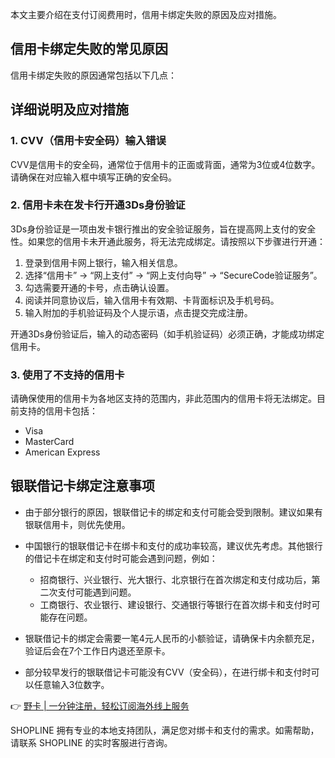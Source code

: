 本文主要介绍在支付订阅费用时，信用卡绑定失败的原因及应对措施。

## 信用卡绑定失败的常见原因

信用卡绑定失败的原因通常包括以下几点：

## 详细说明及应对措施

### 1. CVV（信用卡安全码）输入错误

CVV是信用卡的安全码，通常位于信用卡的正面或背面，通常为3位或4位数字。请确保在对应输入框中填写正确的安全码。

### 2. 信用卡未在发卡行开通3Ds身份验证

3Ds身份验证是一项由发卡银行推出的安全验证服务，旨在提高网上支付的安全性。如果您的信用卡未开通此服务，将无法完成绑定。请按照以下步骤进行开通：

1. 登录到信用卡网上银行，输入相关信息。
2. 选择“信用卡” → “网上支付” → “网上支付向导” → “SecureCode验证服务”。
3. 勾选需要开通的卡号，点击确认设置。
4. 阅读并同意协议后，输入信用卡有效期、卡背面标识及手机号码。
5. 输入附加的手机验证码及个人提示语，点击提交完成注册。

开通3Ds身份验证后，输入的动态密码（如手机验证码）必须正确，才能成功绑定信用卡。

### 3. 使用了不支持的信用卡

请确保使用的信用卡为各地区支持的范围内，非此范围内的信用卡将无法绑定。目前支持的信用卡包括：
- Visa
- MasterCard
- American Express

## 银联借记卡绑定注意事项

- 由于部分银行的原因，银联借记卡的绑定和支付可能会受到限制。建议如果有银联信用卡，则优先使用。
- 中国银行的银联借记卡在绑卡和支付的成功率较高，建议优先考虑。其他银行的借记卡在绑定和支付时可能会遇到问题，例如：
  - 招商银行、兴业银行、光大银行、北京银行在首次绑定和支付成功后，第二次支付可能遇到问题。
  - 工商银行、农业银行、建设银行、交通银行等银行在首次绑卡和支付时可能存在问题。

- 银联借记卡的绑定会需要一笔4元人民币的小额验证，请确保卡内余额充足，验证后会在7个工作日内退还至原卡。
  
- 部分较早发行的银联借记卡可能没有CVV（安全码），在进行绑卡和支付时可以任意输入3位数字。

👉 [野卡 | 一分钟注册，轻松订阅海外线上服务](https://bit.ly/bewildcard)

SHOPLINE 拥有专业的本地支持团队，满足您对绑卡和支付的需求。如需帮助，请联系 SHOPLINE 的实时客服进行咨询。